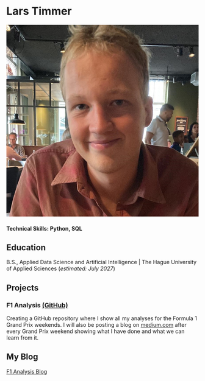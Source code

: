 # Lars Timmer

![headshot](/assets/img/headshot.jpg)

#### Technical Skills: Python, SQL

## Education		        		
B.S., Applied Data Science and Artificial Intelligence | The Hague University of Applied Sciences (_estimated: July 2027_)

<!--## Work Experience-->

## Projects
### F1 Analysis [(GitHub)](https://github.com/lalutir/f1-analysis)

Creating a GitHub repository where I show all my analyses for the Formula 1 Grand Prix weekends. I will also be posting a blog on [medium.com](medium.com/@lars.l.timmer) after every Grand Prix weekend showing what I have done and what we can learn from it.

## My Blog

[F1 Analysis Blog](https://medium.com/@lars.l.timmer)

